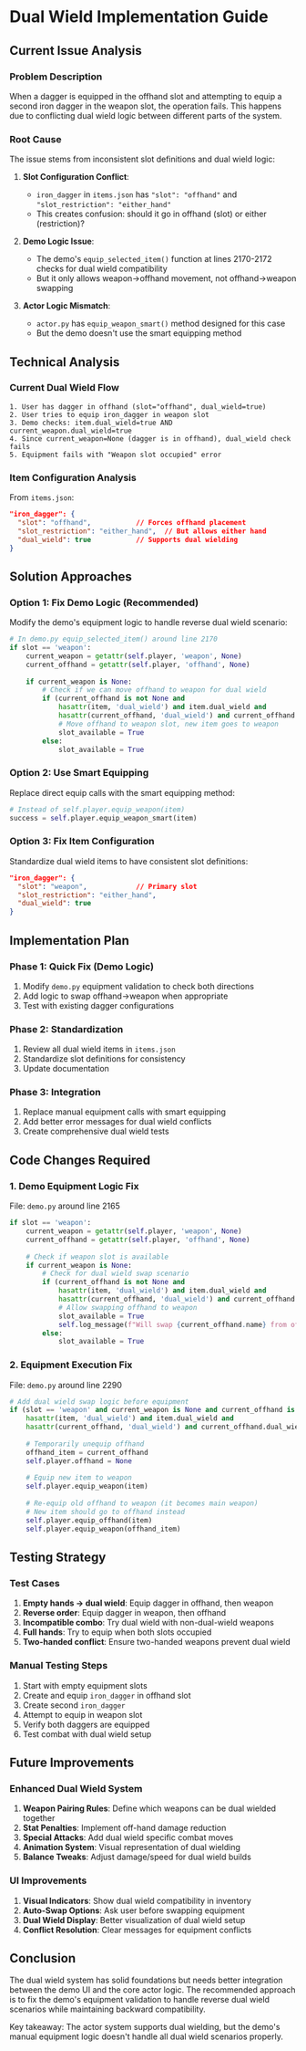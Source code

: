 # Dual Wield Implementation Guide

## Current Issue Analysis

### Problem Description
When a dagger is equipped in the offhand slot and attempting to equip a second iron dagger in the weapon slot, the operation fails. This happens due to conflicting dual wield logic between different parts of the system.

### Root Cause
The issue stems from inconsistent slot definitions and dual wield logic:

1. **Slot Configuration Conflict**:
   - `iron_dagger` in `items.json` has `"slot": "offhand"` and `"slot_restriction": "either_hand"`
   - This creates confusion: should it go in offhand (slot) or either (restriction)?

2. **Demo Logic Issue**:
   - The demo's `equip_selected_item()` function at lines 2170-2172 checks for dual wield compatibility
   - But it only allows weapon→offhand movement, not offhand→weapon swapping

3. **Actor Logic Mismatch**:
   - `actor.py` has `equip_weapon_smart()` method designed for this case
   - But the demo doesn't use the smart equipping method

## Technical Analysis

### Current Dual Wield Flow
```
1. User has dagger in offhand (slot="offhand", dual_wield=true)
2. User tries to equip iron_dagger in weapon slot
3. Demo checks: item.dual_wield=true AND current_weapon.dual_wield=true
4. Since current_weapon=None (dagger is in offhand), dual_wield check fails
5. Equipment fails with "Weapon slot occupied" error
```

### Item Configuration Analysis
From `items.json`:
```json
"iron_dagger": {
  "slot": "offhand",           // Forces offhand placement
  "slot_restriction": "either_hand",  // But allows either hand
  "dual_wield": true           // Supports dual wielding
}
```

## Solution Approaches

### Option 1: Fix Demo Logic (Recommended)
Modify the demo's equipment logic to handle reverse dual wield scenario:

```python
# In demo.py equip_selected_item() around line 2170
if slot == 'weapon':
    current_weapon = getattr(self.player, 'weapon', None)
    current_offhand = getattr(self.player, 'offhand', None)
    
    if current_weapon is None:
        # Check if we can move offhand to weapon for dual wield
        if (current_offhand is not None and 
            hasattr(item, 'dual_wield') and item.dual_wield and
            hasattr(current_offhand, 'dual_wield') and current_offhand.dual_wield):
            # Move offhand to weapon slot, new item goes to weapon
            slot_available = True
        else:
            slot_available = True
```

### Option 2: Use Smart Equipping
Replace direct equip calls with the smart equipping method:

```python
# Instead of self.player.equip_weapon(item)
success = self.player.equip_weapon_smart(item)
```

### Option 3: Fix Item Configuration
Standardize dual wield items to have consistent slot definitions:

```json
"iron_dagger": {
  "slot": "weapon",            // Primary slot
  "slot_restriction": "either_hand",
  "dual_wield": true
}
```

## Implementation Plan

### Phase 1: Quick Fix (Demo Logic)
1. Modify `demo.py` equipment validation to check both directions
2. Add logic to swap offhand→weapon when appropriate
3. Test with existing dagger configurations

### Phase 2: Standardization
1. Review all dual wield items in `items.json`
2. Standardize slot definitions for consistency
3. Update documentation

### Phase 3: Integration
1. Replace manual equipment calls with smart equipping
2. Add better error messages for dual wield conflicts
3. Create comprehensive dual wield tests

## Code Changes Required

### 1. Demo Equipment Logic Fix
File: `demo.py` around line 2165

```python
if slot == 'weapon':
    current_weapon = getattr(self.player, 'weapon', None)
    current_offhand = getattr(self.player, 'offhand', None)
    
    # Check if weapon slot is available
    if current_weapon is None:
        # Check for dual wield swap scenario
        if (current_offhand is not None and 
            hasattr(item, 'dual_wield') and item.dual_wield and
            hasattr(current_offhand, 'dual_wield') and current_offhand.dual_wield):
            # Allow swapping offhand to weapon
            slot_available = True
            self.log_message(f"Will swap {current_offhand.name} from offhand to weapon slot", "info")
        else:
            slot_available = True
```

### 2. Equipment Execution Fix
File: `demo.py` around line 2290

```python
# Add dual wield swap logic before equipment
if (slot == 'weapon' and current_weapon is None and current_offhand is not None and
    hasattr(item, 'dual_wield') and item.dual_wield and
    hasattr(current_offhand, 'dual_wield') and current_offhand.dual_wield):
    
    # Temporarily unequip offhand
    offhand_item = current_offhand
    self.player.offhand = None
    
    # Equip new item to weapon
    self.player.equip_weapon(item)
    
    # Re-equip old offhand to weapon (it becomes main weapon)
    # New item should go to offhand instead
    self.player.equip_offhand(item)
    self.player.equip_weapon(offhand_item)
```

## Testing Strategy

### Test Cases
1. **Empty hands → dual wield**: Equip dagger in offhand, then weapon
2. **Reverse order**: Equip dagger in weapon, then offhand  
3. **Incompatible combo**: Try dual wield with non-dual-wield weapons
4. **Full hands**: Try to equip when both slots occupied
5. **Two-handed conflict**: Ensure two-handed weapons prevent dual wield

### Manual Testing Steps
1. Start with empty equipment slots
2. Create and equip `iron_dagger` in offhand slot
3. Create second `iron_dagger` 
4. Attempt to equip in weapon slot
5. Verify both daggers are equipped
6. Test combat with dual wield setup

## Future Improvements

### Enhanced Dual Wield System
1. **Weapon Pairing Rules**: Define which weapons can be dual wielded together
2. **Stat Penalties**: Implement off-hand damage reduction
3. **Special Attacks**: Add dual wield specific combat moves
4. **Animation System**: Visual representation of dual wielding
5. **Balance Tweaks**: Adjust damage/speed for dual wield builds

### UI Improvements
1. **Visual Indicators**: Show dual wield compatibility in inventory
2. **Auto-Swap Options**: Ask user before swapping equipment
3. **Dual Wield Display**: Better visualization of dual wield setup
4. **Conflict Resolution**: Clear messages for equipment conflicts

## Conclusion

The dual wield system has solid foundations but needs better integration between the demo UI and the core actor logic. The recommended approach is to fix the demo's equipment validation to handle reverse dual wield scenarios while maintaining backward compatibility.

Key takeaway: The actor system supports dual wielding, but the demo's manual equipment logic doesn't handle all dual wield scenarios properly.